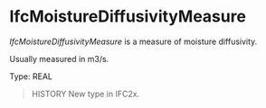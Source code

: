 # IfcMoistureDiffusivityMeasure

_IfcMoistureDiffusivityMeasure_ is a measure of moisture diffusivity.

Usually measured in m3/s.

Type: REAL

> HISTORY New type in IFC2x.
